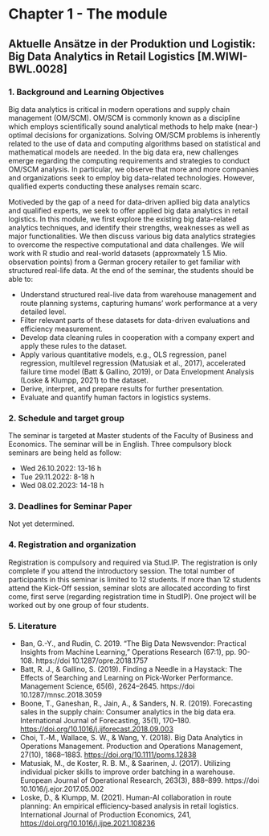 # Chapter 1 - The module
## Aktuelle Ansätze in der Produktion und Logistik: Big Data Analytics in Retail Logistics [M.WIWI-BWL.0028]

### 1. Background and Learning Objectives

Big data analytics is critical in modern operations and supply chain management (OM/SCM). OM/SCM is commonly known as a discipline which employs scientifically sound analytical methods to help make (near-) optimal decisions for organizations. Solving OM/SCM problems is inherently related to the use of data and computing algorithms based on statistical and mathematical models are needed. In the big data era, new challenges emerge regarding the computing requirements and strategies to conduct OM/SCM analysis. In particular, we observe that more and more companies and organizations seek to employ big data-related technologies. However, qualified experts conducting these analyses remain scarc.

Motiveded by the gap of a need for data-driven apllied big data analytics and qualified experts, we seek to offer applied big data analytics in retail logistics. In this module, we first explore the existing big data-related analytics techniques, and identify their strengths, weaknesses as well as major functionalities. We then discuss various big data analytics strategies to overcome the respective computational and data challenges. We will work with R studio and real-world datasets (approxmately 1.5 Mio. observation points) from a German grocery retailer to get familiar with structured real-life data. At the end of the seminar, the students should be able to:

- Understand structured real-live data from warehouse management and route planning systems, capturing humans’ work performance at a very detailed level.
- Filter relevant parts of these datasets for data-driven evaluations and efficiency measurement.
- Develop data cleaning rules in cooperation with a company expert and apply these rules to the dataset.
- Apply various quantitative models, e.g., OLS regression, panel regression, multilevel regression (Matusiak et al., 2017), accelerated failure time model (Batt & Gallino, 2019), or Data Envelopment Analysis (Loske & Klumpp, 2021) to the dataset.
- Derive, interpret, and prepare results for further presentation.
- Evaluate and quantify human factors in logistics systems.

### 2. Schedule and target group
The seminar is targeted at Master students of the Faculty of Business and Economics. The seminar will be in English. Three compulsory block seminars are being held as follow:
- Wed 26.10.2022: 13-16 h
- Tue 29.11.2022: 8-18 h
- Wed 08.02.2023: 14-18 h

### 3. Deadlines for Seminar Paper
Not yet determined.

### 4. Registration and organization
Registration is compulsory and required via Stud.IP. The registration is only complete if you attend the introductory session. The total number of participants in this seminar is limited to 12 students. If more than 12 students attend the Kick-Off session, seminar slots are allocated according to first come, first serve (regarding registration time in StudIP). One project will be worked out by one group of four students.

### 5. Literature
-  Ban, G.-Y., and Rudin, C. 2019. “The Big Data Newsvendor: Practical Insights from Machine Learning,” Operations Research (67:1), pp. 90-108. https://doi 10.1287/opre.2018.1757
-  Batt, R. J., & Gallino, S. (2019). Finding a Needle in a Haystack: The Effects of Searching and Learning on Pick-Worker Performance. Management Science, 65(6), 2624–2645.  https://doi 10.1287/mnsc.2018.3059
-  Boone, T., Ganeshan, R., Jain, A., & Sanders, N. R. (2019). Forecasting sales in the supply chain: Consumer analytics in the big data era. International Journal of Forecasting, 35(1), 170–180. https://doi.org/10.1016/j.ijforecast.2018.09.003
-  Choi, T.‑M., Wallace, S. W., & Wang, Y. (2018). Big Data Analytics in Operations Management. Production and Operations Management, 27(10), 1868–1883. https://doi.org/10.1111/poms.12838
-  Matusiak, M., de Koster, R. B. M., & Saarinen, J. (2017). Utilizing individual picker skills to improve order batching in a warehouse. European Journal of Operational Research, 263(3), 888–899.  https://doi 10.1016/j.ejor.2017.05.002
-  Loske, D., & Klumpp, M. (2021). Human-AI collaboration in route planning: An empirical efficiency-based analysis in retail logistics. International Journal of Production Economics, 241, https://doi.org/10.1016/j.ijpe.2021.108236
